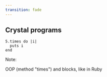 ```yaml
---
transition: fade
---
```

## Crystal programs

```playground
5.times do |i|
  puts i
end
```

Note:

OOP (method "times") and blocks, like in Ruby

